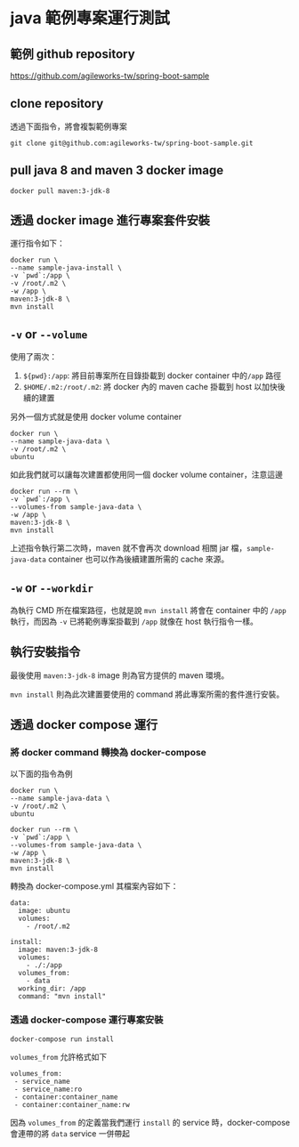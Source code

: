 # java 範例專案運行測試

## 範例 github repository

<https://github.com/agileworks-tw/spring-boot-sample>

## clone repository

透過下面指令，將會複製範例專案

`git clone git@github.com:agileworks-tw/spring-boot-sample.git`

## pull java 8 and maven 3 docker image

`docker pull maven:3-jdk-8`

## 透過 docker image 進行專案套件安裝

運行指令如下：

```
docker run \
--name sample-java-install \
-v `pwd`:/app \
-v /root/.m2 \
-w /app \
maven:3-jdk-8 \
mvn install
```

## `-v` or `--volume`

使用了兩次：

1. `${pwd}:/app`: 將目前專案所在目錄掛載到 docker container 中的`/app` 路徑
2. `$HOME/.m2:/root/.m2`: 將 docker 內的 maven cache 掛載到 host 以加快後續的建置

另外一個方式就是使用 docker volume container

```
docker run \
--name sample-java-data \
-v /root/.m2 \
ubuntu
```

如此我們就可以讓每次建置都使用同一個 docker volume container，注意這邊

```
docker run --rm \
-v `pwd`:/app \
--volumes-from sample-java-data \
-w /app \
maven:3-jdk-8 \
mvn install
```

上述指令執行第二次時，maven 就不會再次 download 相關 jar 檔，`sample-java-data` container 也可以作為後續建置所需的 cache 來源。

## `-w` or `--workdir`

為執行 CMD 所在檔案路徑，也就是說 `mvn install` 將會在 container 中的 `/app` 執行，而因為 `-v` 已將範例專案掛載到 `/app` 就像在 host 執行指令一樣。

## 執行安裝指令

最後使用 `maven:3-jdk-8` image 則為官方提供的 maven 環境。

`mvn install` 則為此次建置要使用的 command 將此專案所需的套件進行安裝。

## 透過 docker compose 運行

### 將 docker command 轉換為 docker-compose

以下面的指令為例

```
docker run \
--name sample-java-data \
-v /root/.m2 \
ubuntu
```

```
docker run --rm \
-v `pwd`:/app \
--volumes-from sample-java-data \
-w /app \
maven:3-jdk-8 \
mvn install
```

轉換為 docker-compose.yml 其檔案內容如下：

```
data:
  image: ubuntu
  volumes:
    - /root/.m2

install:
  image: maven:3-jdk-8
  volumes:
    - ./:/app
  volumes_from:
    - data
  working_dir: /app
  command: "mvn install"
```

### 透過 docker-compose 運行專案安裝

`docker-compose run install`

`volumes_from` 允許格式如下

```
volumes_from:
 - service_name
 - service_name:ro
 - container:container_name
 - container:container_name:rw
```

因為 `volumes_from` 的定義當我們運行 `install` 的 service 時，docker-compose 會連帶的將 `data` service 一併帶起
